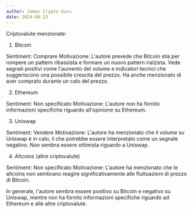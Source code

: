 ```yaml
---
author: James Crypto Guru
date: 2024-06-23
---
```


Criptovalute menzionate:
1. Bitcoin

Sentiment: Comprare
Motivazione: L'autore prevede che Bitcoin stia per rompere un pattern ribassista e formare un nuovo pattern rialzista. Vede segnali positivi come l'aumento del volume e indicatori tecnici che suggeriscono una possibile crescita del prezzo. Ha anche menzionato di aver comprato durante un calo del prezzo.

2. Ethereum

Sentiment: Non specificato
Motivazione: L'autore non ha fornito informazioni specifiche riguardo all'opinione su Ethereum.

3. Uniswap

Sentiment: Vendere
Motivazione: L'autore ha menzionato che il volume su Uniswap è in calo, il che potrebbe essere interpretato come un segnale negativo. Non sembra essere ottimista riguardo a Uniswap.

4. Altcoins (altre criptovalute)

Sentiment: Non specificato
Motivazione: L'autore ha menzionato che le altcoins non sembrano reagire significativamente alle fluttuazioni di prezzo di Bitcoin.

In generale, l'autore sembra essere positivo su Bitcoin e negativo su Uniswap, mentre non ha fornito informazioni specifiche riguardo ad Ethereum e alle altre criptovalute.
